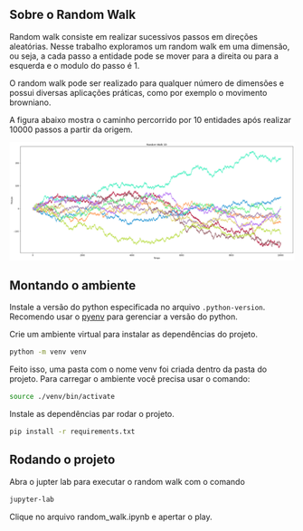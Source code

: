 ## Sobre o Random Walk

Random walk consiste em realizar sucessivos passos em direções aleatórias. Nesse trabalho exploramos um random walk em uma dimensão, ou seja, a cada passo a entidade pode se mover para a direita ou para a esquerda e o modulo do passo é 1.

O random walk pode ser realizado para qualquer número de dimensões e possui diversas aplicações práticas, como por exemplo o movimento browniano.

A figura abaixo mostra o caminho percorrido por 10 entidades após realizar 10000 passos a partir da origem.

![image](./random_walk.png)

## Montando o ambiente

Instale a versão do python especificada no arquivo `.python-version`. Recomendo usar o [pyenv](https://github.com/pyenv/pyenv-installer) para gerenciar a versão do python.

Crie um ambiente virtual para instalar as dependências do projeto.
```bash
python -m venv venv
```

Feito isso, uma pasta com o nome venv foi criada dentro da pasta do projeto. Para carregar o ambiente você precisa usar o comando:
```bash
source ./venv/bin/activate
```

Instale as dependências par rodar o projeto.
```bash
pip install -r requirements.txt
```

## Rodando o projeto

Abra o jupter lab para executar o random walk com o comando
```bash
jupyter-lab
```

Clique no arquivo random_walk.ipynb e apertar o play.